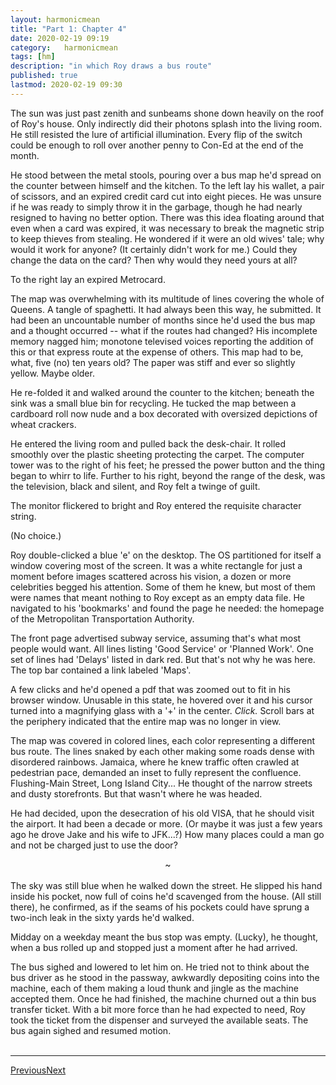 ```yaml
---
layout:	harmonicmean
title: "Part 1: Chapter 4"
date: 2020-02-19 09:19
category:	harmonicmean
tags: [hm]
description: "in which Roy draws a bus route"
published: true
lastmod: 2020-02-19 09:30
---
```


The sun was just past zenith and sunbeams shone down heavily on the roof of Roy's house. Only indirectly did their photons splash into the living room. He still resisted the lure of artificial illumination. Every flip of the switch could be enough to roll over another penny to Con-Ed at the end of the month. 

He stood between the metal stools, pouring over a bus map he'd spread on the counter between himself and the kitchen. To the left lay his wallet, a pair of scissors, and an expired credit card cut into eight pieces. He was unsure if he was ready to simply throw it in the garbage, though he had nearly resigned to having no better option. There was this idea floating around that even when a card was expired, it was necessary to break the magnetic strip to keep thieves from stealing. He wondered if it were an old wives' tale; why would it work for anyone? (It certainly didn't work for me.) Could they change the data on the card? Then why would they need yours at all? 

To the right lay an expired Metrocard.

The map was overwhelming with its multitude of lines covering the whole of Queens. A tangle of spaghetti. It had always been this way, he submitted. It had been an uncountable number of months since he'd used the bus map and a thought occurred -- what if the routes had changed? His incomplete memory nagged him; monotone televised voices reporting the addition of this or that express route at the expense of others. This map had to be, what, five (no) ten years old? The paper was stiff and ever so slightly yellow. Maybe older.

He re-folded it and walked around the counter to the kitchen; beneath the sink was a small blue bin for recycling. He tucked the map between a cardboard roll now nude and a box decorated with oversized depictions of wheat crackers.

He entered the living room and pulled back the desk-chair. It rolled smoothly over the plastic sheeting protecting the carpet. The computer tower was to the right of his feet; he pressed the power button and the thing began to whirr to life. Further to his right, beyond the range of the desk, was the television, black and silent, and Roy felt a twinge of guilt.

The monitor flickered to bright and Roy entered the requisite character string.

(No choice.)

Roy double-clicked a blue 'e' on the desktop. The OS partitioned for itself a window covering most of the screen. It was a white rectangle for just a moment before images scattered across his vision, a dozen or more celebrities begged his attention. Some of them he knew, but most of them were names that meant nothing to Roy except as an empty data file. He navigated to his 'bookmarks' and found the page he needed: the homepage of the Metropolitan Transportation Authority.

The front page advertised subway service, assuming that's what most people would want. All lines listing 'Good Service' or 'Planned Work'. One set of lines had 'Delays' listed in dark red. But that's not why he was here. The top bar contained a link labeled 'Maps'.

A few clicks and he'd opened a pdf that was zoomed out to fit in his browser window. Unusable in this state, he hovered over it and his cursor turned into a magnifying glass with a '+' in the center. _Click._ Scroll bars at the periphery indicated that the entire map was no longer in view.

The map was covered in colored lines, each color representing a different bus route. The lines snaked by each other making some roads dense with disordered rainbows. Jamaica, where he knew traffic often crawled at pedestrian pace, demanded an inset to fully represent the confluence. Flushing-Main Street, Long Island City... He thought of the narrow streets and dusty storefronts. But that wasn't where he was headed.

He had decided, upon the desecration of his old VISA, that he should visit the airport. It had been a decade or more. (Or maybe it was just a few years ago he drove Jake and his wife to JFK...?) How many places could a man go and not be charged just to use the door?

<center>~</center><br/>
The sky was still blue when he walked down the street. He slipped his hand inside his pocket, now full of coins he'd scavenged from the house. (All still there), he confirmed, as if the seams of his pockets could have sprung a two-inch leak in the sixty yards he'd walked. 

Midday on a weekday meant the bus stop was empty. (Lucky), he thought, when a bus rolled up and stopped just a moment after he had arrived.

The bus sighed and lowered to let him on. He tried not to think about the bus driver as he stood in the passway, awkwardly depositing coins into the machine, each of them making a loud thunk and jingle as the machine accepted them. Once he had finished, the machine churned out a thin bus transfer ticket. With a bit more force than he had expected to need, Roy took the ticket from the dispenser and surveyed the available seats. The bus again sighed and resumed motion.
<br/><br/>

***

<span class="hm-nav-prev"><a href="{{ 'p1-ch3' | prepend: site.baseurl }}">Previous</a></span><span class="hm-nav-next"><a href="{{ 'p1-ch5' | prepend: site.baseurl }}">Next</a></span>
